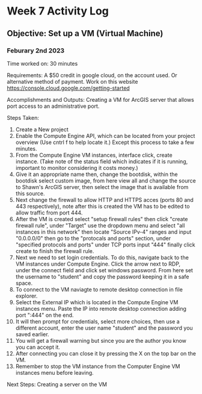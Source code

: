 # Week 7 Activity Log
## Objective: Set up a VM (Virtual Machine)

### Feburary 2nd 2023

Time worked on: 30 minutes

Requirements: A $50 credit in google cloud, on the account used. Or alternative method of payment. Work on this website https://console.cloud.google.com/getting-started

Accomplishments and Outputs: Creating a VM for ArcGIS server that allows port access to an administrative port.

Steps Taken:

1. Create a New project
2. Enable the Compute Engine API, which can be located from your project overview (Use cntrl f to help locate it.) Except this process to take a few minutes.
3. From the Compute Engine VM instances, interface click, create instance. (Take note of the status field which indicates if it is running, important to monitor considering it costs money.)
4. Give it an appropriate name then, change the bootdisk, within the bootdisk select custom image, from here view all and change the source to Shawn's ArcGIS server, then select the image that is available from this source.
5. Next change the firewall to allow HTTP and HTTPS acces (ports 80 and 443 respectively), note after this is created the VM has to be edited to allow traffic from port 444.
6. After the VM is created select "setup firewall rules" then click "create firewall rule", under "Target" use the dropdown menu and select "all instances in this network" then locate "Source IPv-4" ranges and input "0.0.0.0/0" then go to the "protocals and ports" section, under "specified protocols and ports" under TCP ports input "444" finally click create to finish the firewall rule.
7. Next we need to set login credentials. To do this, navigate back to the VM instances under Compute Engine. Click the arrow next to RDP, under the connect field and click set windows password. From here set the username to "student" and copy the password keeping it in a safe space.
8. To connect to the VM naviagte to remote desktop connection in file explorer.
9. Select the External IP which is located in the Compute Engine VM instances menu. Paste the IP into remote desktop connection adding port ":444" on the end.
10. It will then prompt for credentials, select more choices, then use a different account, enter the user name "student" and the password you saved earlier.
11. You will get a firewall warning but since you are the author you know you can accept it.
12. After connecting you can close it by pressing the X on the top bar on the VM.
13. Remember to stop the VM instance from the Computer Engine VM instances menu before leaving.

Next Steps: Creating a server on the VM

